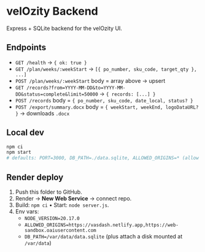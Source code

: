 # velOzity Backend

Express + SQLite backend for the velOzity UI.

## Endpoints
- `GET /health` → `{ ok: true }`
- `GET /plan/weeks/:weekStart` → `[{ po_number, sku_code, target_qty }, ...]`
- `POST /plan/weeks/:weekStart` body = array above → upsert
- `GET /records?from=YYYY-MM-DD&to=YYYY-MM-DD&status=complete&limit=50000` → `{ records: [...] }`
- `POST /records` body = `{ po_number, sku_code, date_local, status? }`
- `POST /export/summary.docx` body = `{ weekStart, weekEnd, logoDataURL? }` → downloads `.docx`

## Local dev
```bash
npm ci
npm start
# defaults: PORT=3000, DB_PATH=./data.sqlite, ALLOWED_ORIGINS=* (allow all)
```

## Render deploy
1. Push this folder to GitHub.
2. Render → **New Web Service** → connect repo.
3. Build: `npm ci` • Start: `node server.js`.
4. Env vars:
   - `NODE_VERSION=20.17.0`
   - `ALLOWED_ORIGINS=https://vasdash.netlify.app,https://web-sandbox.oaiusercontent.com`
   - `DB_PATH=/var/data/data.sqlite` (plus attach a disk mounted at `/var/data`)
